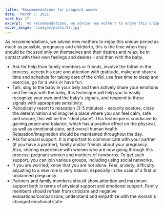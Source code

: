 ```yaml
---
title: 'Recommendations for pregnant women'
date: 'March 7, 2021'
sort_by: 27
excerpt: 'As recommendations, we advise new mothers to enjoy this unique period as much as possible'
cover_image: '/images/posts/27.jpg'
---
```


As recommendations, we advise new mothers to enjoy this unique period as much as possible, pregnancy and childbirth, this is the time when they should be focused only on themselves and their desires and relax, be in contact with their own feelings and desires - and then with the baby.

-	Ask for help from family members or friends, involve the father in the process, accept his care and attention with gratitude, make and share a time and schedule for taking care of the child, use free time to sleep and exercise, go for a walk or have fun.
-	Talk, sing to the baby in your bely and then actively share your emotions and feelings with the baby, this technique will help you to easily recognize your own and the baby's signals, and respond to these signals with appropriate sensitivity.
-	Periodically resort to relaxation (3-5 minutes) - security posture, close the determination and imagine a place where you can feel calm, safe and secure, this will be the "ideal place". This technique is conducive to gaining peace and balance, which has a positive effect on the physical, as well as emotional state, and overall human health. Relaxation/imagination should be maintained throughout the day.
-	Ask for social support. It is important to communicate with your partner (if you have a partner), family and/or friends about your pregnancy. Also, sharing experience with women who are now going through this process: pregnant women and mothers of newborns. To get such support, you can join various groups, including using social networks.
-	If you are worried, know that you are not alone. Fear, anxiety, difficulty adjusting to a new role is very natural, especially in the case of a first or unplanned pregnancy.
-	Partners and family members should show attention and maximum support both in terms of physical support and emotional support. Family members should refrain from criticism and negative evaluations/comparisons, understand and empathize with the woman's changed emotional state.










